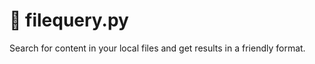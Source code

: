 # :mag_right: filequery.py
Search for content in your local files and get results in a friendly format. 
